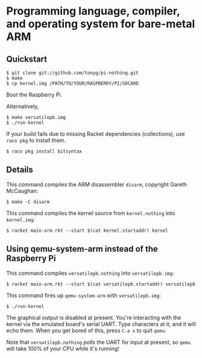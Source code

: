 # Programming language, compiler, and operating system for bare-metal ARM

## Quickstart

    $ git clone git://github.com/tonyg/pi-nothing.git
    $ make
    $ cp kernel.img /PATH/TO/YOUR/RASPBERRY/PI/SDCARD

Boot the Raspberry Pi.

Alternatively,

    $ make versatilepb.img
    $ ./run-kernel

If your build fails due to missing Racket dependencies (collections), use `raco pkg` to install them.

    $ raco pkg install bitsyntax
    
## Details

This command compiles the ARM disassembler `disarm`, copyright Gareth
McCaughan:

    $ make -C disarm

This command compiles the kernel source from `kernel.nothing` into
`kernel.img`:

    $ racket main-arm.rkt --start $(cat kernel.startaddr) kernel

## Using qemu-system-arm instead of the Raspberry Pi

This command compiles `versatilepb.nothing` into `versatilepb.img`:

    $ racket main-arm.rkt --start $(cat versatilepb.startaddr) versatilepb

This command fires up `qemu-system-arm` with `versatilepb.img`:

    $ ./run-kernel 

The graphical output is disabled at present. You're interacting with
the kernel via the emulated board's serial UART. Type characters at
it, and it will echo them. When you get bored of this, press `C-a x`
to quit `qemu`.

Note that `versatilepb.nothing` *polls* the UART for input at present,
so `qemu` will take 100% of your CPU while it's running!

